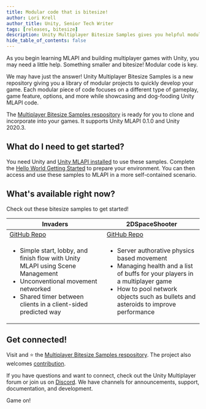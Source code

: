 ```yaml
---
title: Modular code that is bitesize! 
author: Lori Krell
author_title: Unity, Senior Tech Writer
tags: [releases, bitesize]
description: Unity Multiplayer Bitesize Samples gives you helpful modular pieces of code to quickly develop games and learn MLAPI.
hide_table_of_contents: false
---
```


As you begin learning MLAPI and building multiplayer games with Unity, you may need a little help. Something smaller and bitesize! Modular code is key.

We may have just the answer! Unity Multiplayer Bitesize Samples is a new repository giving you a library of modular projects to quickly develop your game. Each modular piece of code focuses on a different type of gameplay, game feature, options, and more while showcasing and dog-fooding Unity MLAPI code.

The [Multiplayer Bitesize Samples respository](https://github.com/Unity-Technologies/com.unity.multiplayer.samples.bitesize) is ready for you to clone and incorporate into your games. It supports Unity MLAPI 0.1.0 and Unity 2020.3.

## What do I need to get started?

You need Unity and [Unity MLAPI installed](/docs/migration/install) to use these samples. Complete the [Hello World Getting Started](/docs/tutorials/helloworldintro) to prepare your environment. You can then access and use these samples to MLAPI in a more self-contained scenario.

## What's available right now?

Check out these bitesize samples to get started!

<div class="table-columns">

| Invaders | 2DSpaceShooter |
| -- | -- |
| [GitHub Repo](https://github.com/Unity-Technologies/com.unity.multiplayer.samples.bitesize/tree/main/Basic/Invaders) | [GitHub Repo](https://github.com/Unity-Technologies/com.unity.multiplayer.samples.bitesize/tree/main/Basic/2DSpaceShooter) |
| <ul><li>Simple start, lobby, and finish flow with Unity MLAPI using Scene Management</li><li>Unconventional movement networked</li><li>Shared timer between clients in a client-sided predicted way</li></ul> | <ul><li>Server authorative physics based movement</li><li>Managing health and a list of buffs for your players in a multiplayer game</li><li>How to pool network objects such as bullets and asteroids to improve performance</li></ul> |

</div>

## Get connected!

Visit and ⭐️ the [Multiplayer Bitesize Samples respository](https://github.com/Unity-Technologies/com.unity.multiplayer.samples.bitesize). The project also welcomes [contribution](https://github.com/Unity-Technologies/com.unity.multiplayer.samples.bitesize/blob/main/CONTRIBUTING.md).

If you have questions and want to connect, check out the Unity Multiplayer forum or join us on [Discord](https://discord.gg/buMxnnPvTb). We have channels for announcements, support, documentation, and development.

Game on!